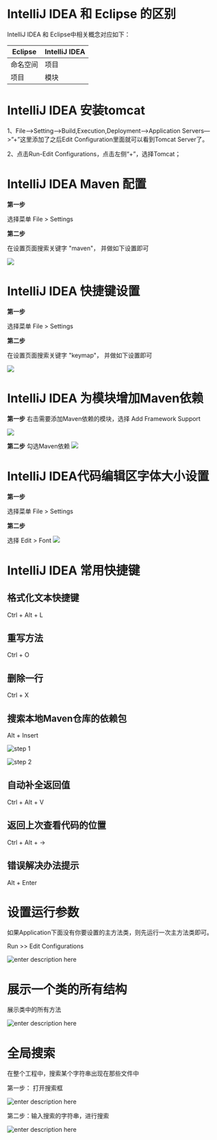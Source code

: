 # IntelliJ IDEA 和 Eclipse 的区别

IntelliJ IDEA 和 Eclipse中相关概念对应如下：

| Eclipse  | IntelliJ IDEA |
| -------- | ------------- |
| 命名空间 | 项目          |
| 项目     | 模块          |


# IntelliJ IDEA 安装tomcat

1、File—>Setting—>Build,Execution,Deployment—->Application Servers—>”+”这里添加了之后Edit Configuration里面就可以看到Tomcat Server了。


2、点击Run-Edit Configurations，点击左侧“+”，选择Tomcat；


# IntelliJ IDEA Maven 配置

**第一步**

选择菜单 File > Settings

**第二步**

在设置页面搜索关键字 "maven"， 并做如下设置即可

![](images\maven001.PNG)

# IntelliJ IDEA 快捷键设置

**第一步**

选择菜单 File > Settings

**第二步**

在设置页面搜索关键字 "keymap"， 并做如下设置即可

![](images\maven002.PNG)



# IntelliJ IDEA 为模块增加Maven依赖

**第一步** 右击需要添加Maven依赖的模块，选择 Add Framework Support

![](images\maven003.PNG)



**第二步**  勾选Maven依赖
![](images\maven004.PNG)



# IntelliJ IDEA代码编辑区字体大小设置

**第一步**

选择菜单 File > Settings

**第二步**

选择 Edit > Font
![](images\font001.PNG)

# IntelliJ IDEA 常用快捷键

## 格式化文本快捷键

Ctrl + Alt + L

## 重写方法

Ctrl + O

## 删除一行

Ctrl + X

## 搜索本地Maven仓库的依赖包

Alt + Insert

![step 1](./images/key-maven001.PNG)

![step 2](./images/key-maven002.PNG)

## 自动补全返回值

Ctrl + Alt + V

## 返回上次查看代码的位置

Ctrl + Alt + ->

## 错误解决办法提示

Alt + Enter


# 设置运行参数

如果Application下面没有你要设置的主方法类，则先运行一次主方法类即可。

Run >> Edit Configurations

![enter description here](./images/set-params001.PNG)


# 展示一个类的所有结构

展示类中的所有方法

![enter description here](./images/structure001.jpg)


# 全局搜索

在整个工程中，搜索某个字符串出现在那些文件中

第一步： 打开搜索框

![enter description here](./images/gloab-search001.jpg)

第二步：输入搜索的字符串，进行搜索

![enter description here](./images/gloab-search002.jpg)









